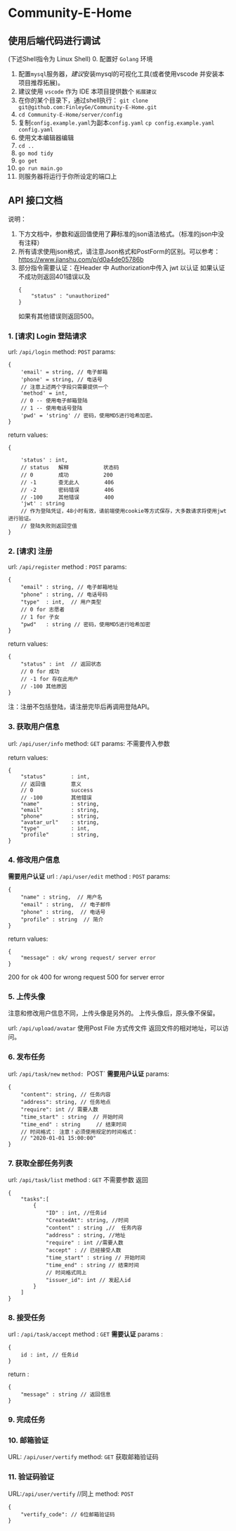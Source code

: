 # Community-E-Home
## 使用后端代码进行调试
(下述Shell指令为 Linux Shell)
0. 配置好 `Golang` 环境
1. 配置`mysql`服务器，*建议*安装mysql的可视化工具(或者使用vscode 并安装本项目推荐拓展)。
2. 建议使用 `vscode` 作为 IDE 本项目提供数个 `拓展建议`
3. 在你的某个目录下，通过shell执行： 
   `git clone git@github.com:FinleyGe/Community-E-Home.git`
4. `cd Community-E-Home/server/config`
5. 复制`config.example.yaml`为副本`config.yaml`
   `cp config.example.yaml config.yaml`
6. 使用文本编辑器编辑
7. `cd ..`
8. `go mod tidy`
9.  `go get`
10. `go run main.go`
11. 则服务器将运行于你所设定的端口上

## API 接口文档

说明：
1. 下方文档中，参数和返回值使用了**非**标准的json语法格式。（标准的json中没有注释）
2. 所有请求使用json格式，请注意Json格式和PostForm的区别。可以参考：https://www.jianshu.com/p/d0a4de05786b
3. 部分指令需要认证：在Header 中 Authorization中传入 jwt 以认证
   如果认证不成功则返回401错误以及
   ```
   {
       "status" : "unauthorized"
   }
   ```
   如果有其他错误则返回500。

### 1. [请求] Login 登陆请求

url: `/api/login`
method: `POST`
params:
```
{
    'email' = string, // 电子邮箱
    'phone' = string, // 电话号
    // 注意上述两个字段只需要提供一个
    'method' = int,
    // 0 -- 使用电子邮箱登陆
    // 1 -- 使用电话号登陆
    'pwd' = 'string' // 密码，使用MD5进行哈希加密。
}
```

return values:
```
{

    'status' : int,
    // status   解释           状态码
    // 0        成功           200
    // -1       查无此人        406
    // -2       密码错误        406
    // -100     其他错误        400
    'jwt' : string
    // 作为登陆凭证，48小时有效，请前端使用cookie等方式保存，大多数请求将使用jwt进行验证。
    // 登陆失败则返回空值
}
```

### 2. [请求] 注册
url: `/api/register`
method : `POST`
params:
```
{
    "email" : string, // 电子邮箱地址
    "phone" : string, // 电话号码
    "type"  : int,  // 用户类型
    // 0 for 志愿者
    // 1 for 子女
    "pwd"   : string // 密码，使用MD5进行哈希加密
}
```

return values:
```
{
    "status" : int  // 返回状态
    // 0 for 成功
    // -1 for 存在此用户
    // -100 其他原因
}
```

注：注册不包括登陆，请注册完毕后再调用登陆API。

### 3. 获取用户信息
url: `/api/user/info`
method: `GET`
params:
不需要传入参数

return values:
```
{
    "status"        : int, 
    // 返回值        意义
    // 0            success
    // -100         其他错误
    "name"          : string,
    "email"         : string,
    "phone"         : string,
    "avatar_url"    : string,
    "type"          : int,
    "profile"       : string,
}
```

### 4. 修改用户信息
**需要用户认证**
url : `/api/user/edit`
method : `POST`
params:
```
{
    "name" : string,  // 用户名
    "email" : string,  // 电子邮件
    "phone" : string,  // 电话号
    "profile" : string  // 简介
}
```

return values:
```
{
    "message" : ok/ wrong request/ server error
}
```
200 for ok
400 for wrong request
500 for server error


### 5. 上传头像
注意和修改用户信息不同，上传头像是另外的。
上传头像后，原头像不保留。

url: `/api/upload/avatar`
使用Post File 方式传文件
返回文件的相对地址，可以访问。

### 6. 发布任务
url: `/api/task/new`
`method: `POST`
**需要用户认证**
params:
```
{
    "content": string, // 任务内容
    "address": string, // 任务地点
    "require": int // 需要人数
    "time_start" : string  // 开始时间
    "time_end" : string     // 结束时间
    // 时间格式： 注意！必须使用规定的时间格式：
    // "2020-01-01 15:00:00"
}
```

### 7. 获取全部任务列表
url: `/api/task/list`
method : `GET`
不需要参数
返回
```
{
    "tasks":[
        {
            "ID" : int, //任务id
            "CreatedAt": string, //时间
            "content" : string ,//  任务内容
            "address" : string, //地址
            "require" : int //需要人数
            "accept" : // 已经接受人数
            "time_start" : string // 开始时间
            "time_end" : string // 结束时间
            // 时间格式同上
            "issuer_id": int // 发起人id
        }
    ]
}
```


### 8. 接受任务
url : `/api/task/accept`
method : `GET`
**需要认证**
params : 
```
{
    id : int, // 任务id
}
```

return :
```
{
    "message" : string // 返回信息
}
```
### 9. 完成任务

### 10. 邮箱验证
URL: `/api/user/vertify`
method: `GET`
获取邮箱验证码

### 11. 验证码验证
URL:`/api/user/vertify` //同上
method: `POST`
```
{
    "vertify_code": // 6位邮箱验证码
}
```